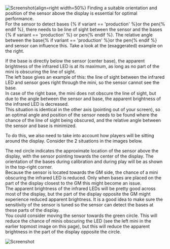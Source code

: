 ![Screenshot](../../img/misc/SensorPlacement.png){align=right width=50%}
Finding a suitable orientation and position of the sensor above the display is essential for optimal performance.<br>
For the sensor to detect bases {% if variant == 'production' %}or the pen{% endif %}, there needs to be line of sight between the sensor and the bases {% if variant == 'production' %} or pen{% endif %}. The relative angle between the base{% if variant == 'production' %}or the pen{% endif %} and sensor can influence this. Take a look at the (exaggerated) example on the right.

If the base is directly below the sensor (center base), the apparent brightness of the infrared LED is at its maximum, as long as no part of the mini is obscuring the line of sight. <br>
The left base gives an example of this: the line of sight between the infrared LED and sensor goes right through the mini, so the sensor cannot see the base.<br>
In case of the right base, the mini does not obscure the line of sight, but due to the angle between the sensor and base, the apparent brightness of the infrared LED is decreased.<br>
This situation is identical in the other axis (pointing out of your screen), so an optimal angle and position of the sensor needs to be found where the chance of the line of sight being obscured, and the relative angle between the sensor and base is minimized.

To do this, we also need to take into account how players will be sitting around the display. Consider the 2 situations in the images below.

The red circle indicates the approximate location of the sensor above the display, with the sensor pointing towards the center of the display. The orientation of the bases during calibration and during play will be as shown in the top-right corner.<br>
Because the sensor is located towards the GM side, the chance of a mini obscuring the infrared LED is reduced. Only when bases are placed on the part of the display closest to the GM this might become an issue.<br>
The apparent brightness of the infrared LEDs will be pretty good across most of the display, but the part of the display opposite the GM might experience reduced apparent brightness. It is a good idea to make sure the sensitivity of the sensor is tuned so the sensor can detect the bases at these parts of the display.<br>
You could consider moving the sensor towards the green circle. This will reduce the chance of minis obscuring the LED (see the left mini in the earlier topmost image on this page), but this will reduce the apparent brightness in the part of the display opposite the circle.

![Screenshot](../../img/misc/Sensor_Placement_Table.png)